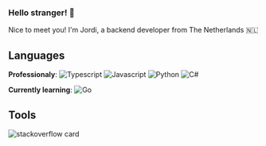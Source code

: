 ### Hello stranger! 👋
Nice to meet you! I'm Jordi, a backend developer from The Netherlands 🇳🇱

## Languages
**Professionaly**: 
![Typescript](https://img.shields.io/badge/-Typescript-fff?&logo=Typescript)
![Javascript](https://img.shields.io/badge/-Javascript-fff?&logo=Javascript)
![Python](https://img.shields.io/badge/-Python-fff?&logo=Python)
![C#](https://img.shields.io/badge/-C#-fff?&logo=C#)

**Currently learning**: 
![Go](https://img.shields.io/badge/-Golang-fff?&logo=Go)

## Tools


![stackoverflow card](https://readme-components.vercel.app/api?component=stackoverflow&stackoverflowid=6351280&theme=dark)

<!--
**jacobytes/jacobytes** is a ✨ _special_ ✨ repository because its `README.md` (this file) appears on your GitHub profile.

Here are some ideas to get you started:

- 🔭 I’m currently working on ...
- 🌱 I’m currently learning ...
- 👯 I’m looking to collaborate on ...
- 🤔 I’m looking for help with ...
- 💬 Ask me about ...
- 📫 How to reach me: ...
- 😄 Pronouns: ...
- ⚡ Fun fact: ...
-->
